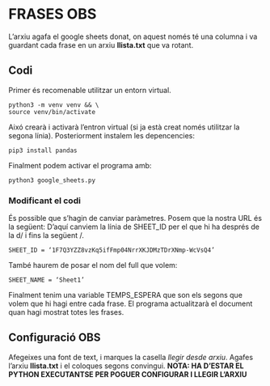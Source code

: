 # FRASES OBS
L’arxiu agafa el google sheets donat, on aquest només té una columna i va guardant cada frase en un arxiu **llista.txt** que va rotant.
## Codi
Primer és recomenable utilitzar un entorn virtual. 
```
python3 -m venv venv && \
source venv/bin/activate
```
Aixó crearà i activarà l’entron virtual (si ja està creat només utilitzar la segona línia).
Posteriorment instalem les depencencies:
```
pip3 install pandas
```
Finalment podem activar el programa amb:
```
python3 google_sheets.py
```
### Modificant el codi
És possible que s’hagin de canviar paràmetres.
Posem que la nostra URL és la següent:
[](https://docs.google.com/spreadsheets/d/1F7Q3YZZ8vzKq5ifFmp04NrrXKJDMzTDrXNmp-WcVsQ4/edit#gid=0)
D’aquí canviem la línia de SHEET_ID per el que hi ha després de la d/ i fins la següent /.
```
SHEET_ID = ‘1F7Q3YZZ8vzKq5ifFmp04NrrXKJDMzTDrXNmp-WcVsQ4’
```
També haurem de posar el nom del full que volem:
```
SHEET_NAME = ‘Sheet1’
```
Finalment tenim una variable TEMPS_ESPERA que son els segons que volem que hi hagi entre cada frase.
El programa actualitzarà el document quan hagi mostrat totes les frases.
## Configuració OBS
Afegeixes una font de text, i marques la casella _llegir desde arxiu_. Agafes l’arxiu **llista.txt** i el coloques segons convingui.  **NOTA: HA D’ESTAR EL PYTHON EXECUTANTSE PER POGUER CONFIGURAR I LLEGIR L’ARXIU**
